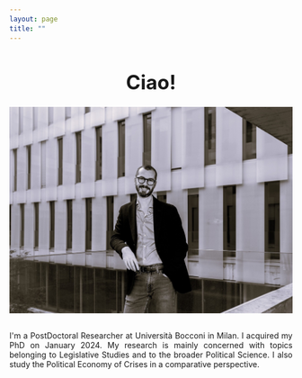 ```yaml
---
layout: page
title: ""
---
```

<h1 style="text-align: center; font-size: 2.5em;">Ciao!</h1>

<div style="text-align: center;">
  <img src="/assets/img/PTN06613.jpg" alt="Umberto's photo" width="600">
</div>

<div style="max-width: 700px; margin: 2em auto; text-align: justify;">

I'm a PostDoctoral Researcher at Università Bocconi in Milan. I acquired my PhD on January 2024. My research is mainly concerned with topics belonging to Legislative Studies and to the broader Political Science. I also study the Political Economy of Crises in a comparative perspective.

</div>
